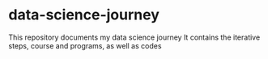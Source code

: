 # data-science-journey
This repository documents my data science journey
It contains the iterative steps, course and programs, as well as codes
